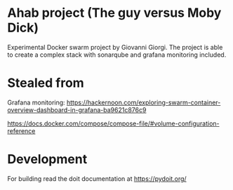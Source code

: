 
# Ahab project (The guy versus Moby Dick)

Experimental Docker swarm project by Giovanni Giorgi.
The project is able to create a complex stack with sonarqube and grafana monitoring included.

# Stealed from

Grafana monitoring:
https://hackernoon.com/exploring-swarm-container-overview-dashboard-in-grafana-ba9621c876c9

https://docs.docker.com/compose/compose-file/#volume-configuration-reference



# Development
For building read the doit documentation at
https://pydoit.org/
